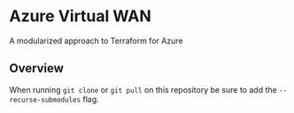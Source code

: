 # Azure Virtual WAN

A modularized approach to Terraform for Azure

## Overview

When running `git clone` or `git pull` on this repository be sure to add the `--recurse-submodules` flag.
